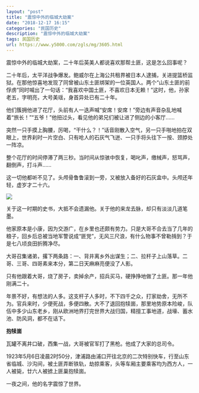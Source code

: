 ```yaml
---
layout: "post"
title: "震惊中外的临城大劫案"
date: "2018-12-17 16:15"
categories: "民国历史"
description: "震惊中外的临城大劫案"
tags: 民国历史
url: https://www.y5000.com/zgls/mg/3605.html
---
```






震惊中外的临城大劫案，二十年后英美人都说喜欢那帮土匪，这是怎么回事呢？

二十年后，太平洋战争爆发。鲍威尔在上海公共租界被日本人逮捕，关进提篮桥监狱。在那他惊喜地发现了同曾被山东土匪绑架的一位英国人。两个“山东土匪的前俘虏”同时喊出了一句话：“我喜欢中国土匪，不喜欢日本无赖！”这时，他，孙家老五，字明亮，大号美瑶，身首异处已有二十年。

他们簇拥他进了花厅，头前有人一迭声喊“安席！安席！”旁边有声音杂乱地喊着“旅长！”“五爷！”他扭过头，看见他的弟兄们被让进了侧边的小客厅……

突然一只手摸上胸腰，厉喝，“干什么？！”话音刚散入空气，另一只手啪地拍在双眼上，世界刹时一片空白、只有呛人的石灰气飞迸、一只手将头往下一按、颈脖处一阵凉。

整个花厅的时间停滞了两三秒。当时间从惊骇中恢复，喝叱声，缴械声，怒骂声，翻倒声，打斗声……

这一切他都听不见了。头颅骨鲁鲁滚到一旁，又被放入备好的石灰盒中。头颅还年轻，虚岁才二十六。

![](https://img.y5000.com/uploads/allimg/161020/111R31234-0.jpg)

关于这一时期的史书，大抵不会遗漏他。关于他的来龙去脉，却只有淡淡几道笔墨。

他家原本是小康，因为交游广，在乡里也还颇有势力。只是大哥不合去当了几年的粮子，回乡后总被当地军警说成“匪党”，无风三尺浪，有什么物事不曾勒掯到？于是七八顷良田折腾净尽。

大哥召集诸弟，撂下两条路：一、背井离乡外出谋生；二、拉杆子上山落草。二哥、三哥、四哥素来本分，第二日天麻麻亮便没了人影。

只有他跟着大哥，烧了房子，卖掉余产，招兵买马，硬挣挣地做了土匪。那一年他刚满二十。

年景不好，有想法的人多。这支杆子人多时，不下四千之众，打家劫舍，无所不为。官兵来时，少便死战，多便四散。大不了退回抱犊崮，那里地势原本险峻，队伍中多少山东老乡，刚从欧洲地界打完世界大战归国，精擅工事地道，战壕、蓄水池、防风洞，都不在话下。

**抱犊崮**

瓦罐不离井口破，西集一战，大哥被官军打了黑枪。他成了大家的总司令。

1923年5月6日凌晨2时50分，津浦路由浦口开往北京的二次特别快车，行至山东省临城、沙沟间，被土匪弄断铁轨，劫掠乘客，头等车厢主要乘客均为西方人，一人被毙，廿六人被掳上匪巢抱犊崮。

一夜之间，他的名字震惊了世界。
